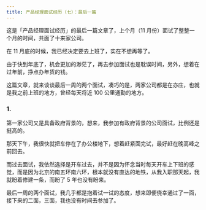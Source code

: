 ```yaml
---
title: 产品经理面试经历（七）：最后一篇
---
```


这是「产品经理面试经历」的最后一篇文章了，上个月（11 月份）面试了整整一个月的时间，共面了十来家公司。

在 11 月底的时候，我已经决定要去上班了，实在不想再等了。

由于快到年底了，机会更加的渺茫了，再去参加面试也是耽误时间，另外，想着在过年前，挣点办年货的钱。

这篇文章，就来谈谈最后一周的两个面试，凑巧的是，两家公司都是在亦庄，也就是我之前上班的地方，曾经每天将近 100 公里通勤的地方。

### 1. 
第一家公司又是具备政府背景的，想来，我参加有政府背景的公司面试，比例还是挺高的。

那天下午，我很快就把车停在了办公楼地下，想着赶紧面完试，最好赶在晚高峰之前回去。

而过去面试，我依然选择是开车过去，并不是因为怀念当时每天开车上下班的感觉，而是因为北京的南五环南六环，根本就没有直达的地铁，从我入职那天起，我就盼着修建一条，而盼了 5 年也没有盼来。







最后一周的两个面试，我几乎都是抱着试一试的态度，想来即便侥幸通过了一面，接下来的二面，三面，我也没有时间去参加了。